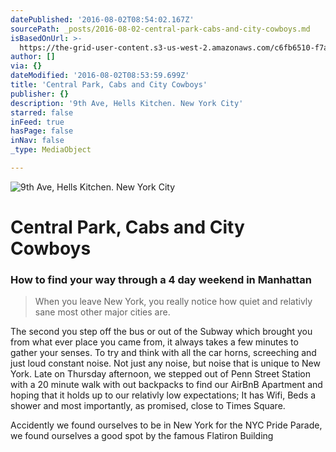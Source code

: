 ```yaml
---
datePublished: '2016-08-02T08:54:02.167Z'
sourcePath: _posts/2016-08-02-central-park-cabs-and-city-cowboys.md
isBasedOnUrl: >-
  https://the-grid-user-content.s3-us-west-2.amazonaws.com/c6fb6510-f7a1-45c0-91b2-9390312cfeaf.jpg
author: []
via: {}
dateModified: '2016-08-02T08:53:59.699Z'
title: 'Central Park, Cabs and City Cowboys'
publisher: {}
description: '9th Ave, Hells Kitchen. New York City'
starred: false
inFeed: true
hasPage: false
inNav: false
_type: MediaObject

---
```

![9th Ave, Hells Kitchen. New York City](https://the-grid-user-content.s3-us-west-2.amazonaws.com/c6fb6510-f7a1-45c0-91b2-9390312cfeaf.jpg)

# Central Park, Cabs and City Cowboys

### How to find your way through a 4 day weekend in Manhattan

> When you leave New York, you really notice how quiet and relativly sane most other major cities are.

The second you step off the bus or out of the Subway which brought you from what ever place you came from, it always takes a few minutes to gather your senses. To try and think with all the car horns, screeching and just loud constant noise. Not just any noise, but noise that is unique to New York. Late on Thursday afternoon, we stepped out of Penn Street Station with a 20 minute walk with out backpacks to find our AirBnB Apartment and hoping that it holds up to our relativly low expectations; It has Wifi, Beds a shower and most importantly, as promised, close to Times Square.

Accidently we found ourselves to be in New York for the NYC Pride Parade, we found ourselves a good spot by the famous Flatiron Building